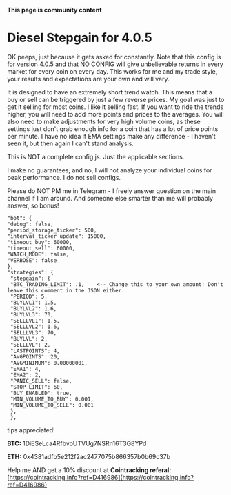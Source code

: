 **This page is community content**



# Diesel Stepgain for 4.0.5

OK peeps, just because it gets asked for constantly. Note that this config is for version 4.0.5 and that NO CONFIG will give unbelievable returns in every market for every coin on every day. This works for me and my trade style, your results and expectations are your own and will vary. 

It is designed to have an extremely short trend watch. This means that a buy or sell can be triggered by just a few reverse prices. My goal was just to get it selling for most coins. I like it selling fast. If you want to ride the trends higher, you will need to add more points and prices to the averages. You will also need to make adjustments for very high volume coins, as these settings just don't grab enough info for a coin that has a lot of price points per minute. I have no idea if EMA settings make any difference - I haven't seen it, but then again I can't stand analysis. 

This is NOT a complete config.js. Just the applicable sections. 

I make no guarantees, and no, I will not analyze your individual coins for peak performance. I do not sell configs.

Please do NOT PM me in Telegram - I freely answer question on the main channel if I am around. And someone else smarter than me will probably answer, so bonus! 

    "bot": {
    "debug": false,
    "period_storage_ticker": 500,
    "interval_ticker_update": 15000,
    "timeout_buy": 60000,
    "timeout_sell": 60000,
    "WATCH_MODE": false,
    "VERBOSE": false
    },
    "strategies": {
     "stepgain": {
     "BTC_TRADING_LIMIT": .1,    <-- Change this to your own amount! Don't leave this comment in the JSON either.
     "PERIOD": 5,
     "BUYLVL1": 1.5,
     "BUYLVL2": 1.6,
     "BUYLVL3": 70,
     "SELLLVL1": 1.5,
     "SELLLVL2": 1.6,
     "SELLLVL3": 70,
     "BUYLVL": 2,
     "SELLLVL": 2,
     "LASTPOINTS": 4,
     "AVGPOINTS": 20,
     "AVGMINIMUM": 0.00000001,
     "EMA1": 4,
     "EMA2": 2,
     "PANIC_SELL": false,
     "STOP_LIMIT": 60,
     "BUY_ENABLED": true,
     "MIN_VOLUME_TO_BUY": 0.001,
     "MIN_VOLUME_TO_SELL": 0.001
     },
     },


tips appreciated!

**BTC:** 1DiESeLca4RfbvoUTVUg7NSRn16T3G8YPd 

**ETH:** 0x4381adfb5e212f2ac2477075b866357b0b69c37b 

Help me AND get a 10% discount at **Cointracking referal:** [https://cointracking.info?ref=D416986](https://cointracking.info?ref=D416986)
